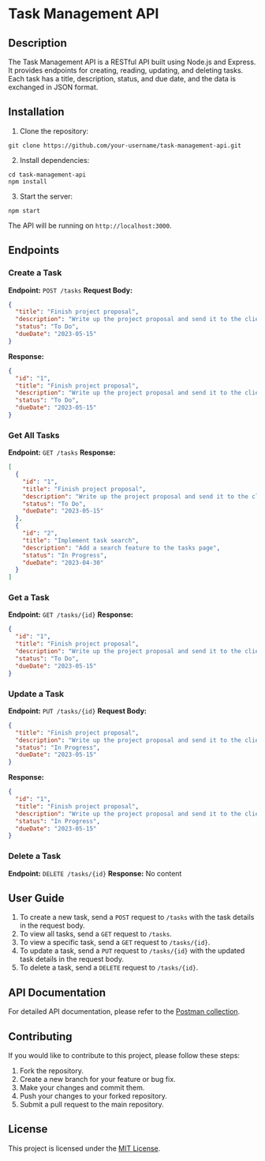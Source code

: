 # Task Management API

## Description

The Task Management API is a RESTful API built using Node.js and Express. It provides endpoints for creating, reading, updating, and deleting tasks. Each task has a title, description, status, and due date, and the data is exchanged in JSON format.

## Installation

1. Clone the repository:
```
git clone https://github.com/your-username/task-management-api.git
```

2. Install dependencies:
```
cd task-management-api
npm install
```

3. Start the server:
```
npm start
```

The API will be running on `http://localhost:3000`.

## Endpoints

### Create a Task
**Endpoint:** `POST /tasks`
**Request Body:**
```json
{
  "title": "Finish project proposal",
  "description": "Write up the project proposal and send it to the client",
  "status": "To Do",
  "dueDate": "2023-05-15"
}
```
**Response:**
```json
{
  "id": "1",
  "title": "Finish project proposal",
  "description": "Write up the project proposal and send it to the client",
  "status": "To Do",
  "dueDate": "2023-05-15"
}
```

### Get All Tasks
**Endpoint:** `GET /tasks`
**Response:**
```json
[
  {
    "id": "1",
    "title": "Finish project proposal",
    "description": "Write up the project proposal and send it to the client",
    "status": "To Do",
    "dueDate": "2023-05-15"
  },
  {
    "id": "2",
    "title": "Implement task search",
    "description": "Add a search feature to the tasks page",
    "status": "In Progress",
    "dueDate": "2023-04-30"
  }
]
```

### Get a Task
**Endpoint:** `GET /tasks/{id}`
**Response:**
```json
{
  "id": "1",
  "title": "Finish project proposal",
  "description": "Write up the project proposal and send it to the client",
  "status": "To Do",
  "dueDate": "2023-05-15"
}
```

### Update a Task
**Endpoint:** `PUT /tasks/{id}`
**Request Body:**
```json
{
  "title": "Finish project proposal",
  "description": "Write up the project proposal and send it to the client",
  "status": "In Progress",
  "dueDate": "2023-05-15"
}
```
**Response:**
```json
{
  "id": "1",
  "title": "Finish project proposal",
  "description": "Write up the project proposal and send it to the client",
  "status": "In Progress",
  "dueDate": "2023-05-15"
}
```

### Delete a Task
**Endpoint:** `DELETE /tasks/{id}`
**Response:** No content

## User Guide

1. To create a new task, send a `POST` request to `/tasks` with the task details in the request body.
2. To view all tasks, send a `GET` request to `/tasks`.
3. To view a specific task, send a `GET` request to `/tasks/{id}`.
4. To update a task, send a `PUT` request to `/tasks/{id}` with the updated task details in the request body.
5. To delete a task, send a `DELETE` request to `/tasks/{id}`.

## API Documentation

For detailed API documentation, please refer to the [Postman collection](https://www.getpostman.com/collections/abc123def456).

## Contributing

If you would like to contribute to this project, please follow these steps:

1. Fork the repository.
2. Create a new branch for your feature or bug fix.
3. Make your changes and commit them.
4. Push your changes to your forked repository.
5. Submit a pull request to the main repository.

## License

This project is licensed under the [MIT License](LICENSE).
